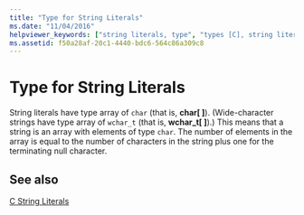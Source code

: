 ```yaml
---
title: "Type for String Literals"
ms.date: "11/04/2016"
helpviewer_keywords: ["string literals, type", "types [C], string literals"]
ms.assetid: f50a28af-20c1-4440-bdc6-564c86a309c8
---
```

# Type for String Literals

String literals have type array of `char` (that is, **char[ ]**). (Wide-character strings have type array of `wchar_t` (that is, **wchar_t[ ]**).) This means that a string is an array with elements of type `char`. The number of elements in the array is equal to the number of characters in the string plus one for the terminating null character.

## See also

[C String Literals](../c-language/c-string-literals.md)
